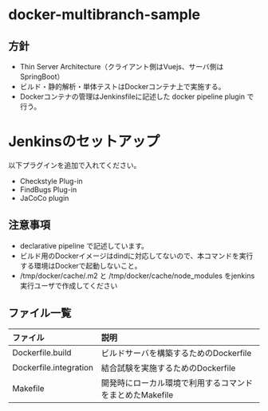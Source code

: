 # docker-multibranch-sample

## 方針
* Thin Server Architecture（クライアント側はVuejs、サーバ側はSpringBoot）
* ビルド・静的解析・単体テストはDockerコンテナ上で実施する。
* Dockerコンテナの管理はJenkinsfileに記述した docker pipeline plugin で行う。

# Jenkinsのセットアップ
以下プラグインを追加で入れてください。
* Checkstyle Plug-in
* FindBugs Plug-in
* JaCoCo plugin

## 注意事項
* declarative pipeline で記述しています。
* ビルド用のDockerイメージはdindに対応してないので、本コマンドを実行する環境はDockerで起動しないこと。
* /tmp/docker/cache/.m2 と /tmp/docker/cache/node_modules をjenkins実行ユーザで作成してください


## ファイル一覧

| ファイル              | 説明                                                   |  
|:----------------------|:-------------------------------------------------------|
| Dockerfile.build      |ビルドサーバを構築するためのDockerfile                  | 
| Dockerfile.integration|結合試験を実施するためのDockerfile                      | 
| Makefile              |開発時にローカル環境で利用するコマンドをまとめたMakefile| 

